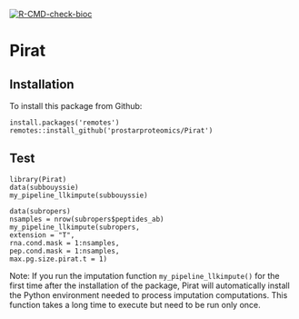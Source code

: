 
[![R-CMD-check-bioc](https://github.com/prostarproteomics/Pirat/actions/workflows/check_Bioc.yml/badge.svg)](https://github.com/prostarproteomics/Pirat/actions/workflows/check_Bioc.yml)


# Pirat

## Installation

To install this package from Github:

```
install.packages('remotes')
remotes::install_github('prostarproteomics/Pirat')

```

## Test

```
library(Pirat)
data(subbouyssie)
my_pipeline_llkimpute(subbouyssie) 

data(subropers)
nsamples = nrow(subropers$peptides_ab)
my_pipeline_llkimpute(subropers, 
extension = "T",
rna.cond.mask = 1:nsamples, 
pep.cond.mask = 1:nsamples,
max.pg.size.pirat.t = 1)
```


Note: 
If you run the imputation function `my_pipeline_llkimpute()` for the first time after
the installation of the package, Pirat will automatically install the Python 
environment needed to process imputation computations. This function takes a long time to execute 
but need to be run only once.
